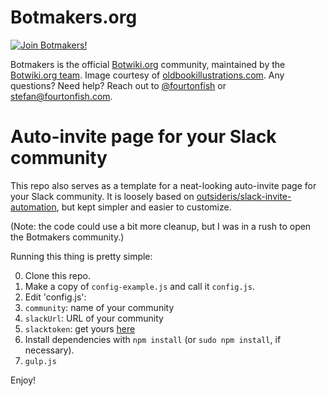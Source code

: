 # Botmakers.org

[![Join Botmakers!](https://raw.githubusercontent.com/botwiki/botmakers.org/master/public/images/botmakers-preview.png)](https://botmakers.org)

Botmakers is the official [Botwiki.org](https://botwiki.org/) community, maintained by the [Botwiki.org team](https://github.com/botwiki). Image courtesy of [oldbookillustrations.com](http://www.oldbookillustrations.com/). Any questions? Need help? Reach out to [@fourtonfish](https://twitter.com/fourtonfish) or [stefan@fourtonfish.com](mailto:stefan@fourtonfish.com).

# Auto-invite page for your Slack community

This repo also serves as a template for a neat-looking auto-invite page for your Slack community. It is loosely based on [outsideris/slack-invite-automation](https://github.com/outsideris/slack-invite-automation), but kept simpler and easier to customize.

(Note: the code could use a bit more cleanup, but I was in a rush to open the Botmakers community.)

Running this thing is pretty simple:

0. Clone this repo.
1. Make a copy of `config-example.js` and call it `config.js`.
2. Edit 'config.js':
 1. `community`: name of your community
 2. `slackUrl`: URL of your community
 3. `slacktoken`: get yours [here](https://api.slack.com/web#auth)
3. Install dependencies with `npm install` (or `sudo npm install`, if necessary).
4. `gulp.js`

Enjoy!